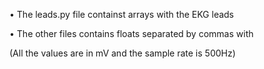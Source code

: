 • The leads.py file containst arrays with the EKG leads

• The other files contains floats separated by commas with 

(All the values are in mV and the sample rate is 500Hz)
